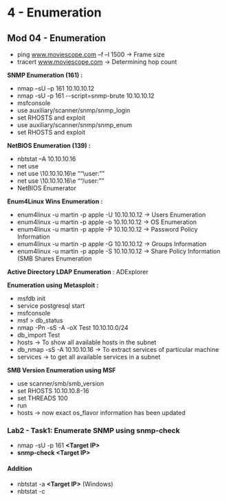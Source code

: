# 4 - Enumeration

## Mod 04 - Enumeration

* ping www.moviescope.com –f –l 1500 -> Frame size
* tracert www.moviescope.com -> Determining hop count

**SNMP Enumeration (161) :**

* nmap –sU –p 161 10.10.10.12
* nmap -sU -p 161 --script=snmp-brute 10.10.10.12
* msfconsole
* use auxiliary/scanner/snmp/snmp\_login
* set RHOSTS and exploit
* use auxiliary/scanner/snmp/snmp\_enum
* set RHOSTS and exploit

**NetBIOS Enumeration (139) :**&#x20;

* nbtstat –A 10.10.10.16
* net use
* net use \10.10.10.16\e ““\user:””
* net use \10.10.10.16\e ““/user:””
* NetBIOS Enumerator

**Enum4Linux Wins Enumeration :**

* enum4linux -u martin -p apple -U 10.10.10.12 -> Users Enumeration
* enum4linux -u martin -p apple -o 10.10.10.12 -> OS Enumeration
* enum4linux -u martin -p apple -P 10.10.10.12 -> Password Policy Information
* enum4linux -u martin -p apple -G 10.10.10.12 -> Groups Information
* enum4linux -u martin -p apple -S 10.10.10.12 -> Share Policy Information (SMB Shares Enumeration

**Active Directory LDAP Enumeration** : ADExplorer

**Enumeration using Metasploit :**

* msfdb init
* service postgresql start
* msfconsole
* msf > db\_status
* nmap -Pn -sS -A -oX Test 10.10.10.0/24
* db\_import Test
* hosts -> To show all available hosts in the subnet
* db\_nmap -sS -A 10.10.10.16 -> To extract services of particular machine
* services -> to get all available services in a subnet

**SMB Version Enumeration using MSF**

* use scanner/smb/smb\_version
* set RHOSTS 10.10.10.8-16
* set THREADS 100
* run
* hosts -> now exact os\_flavor information has been updated



### **Lab2 - Task1: Enumerate SNMP using snmp-check**

* nmap -sU -p 161 **\<Target IP>**
* **snmp-check \<Target IP>**

#### **Addition**

* nbtstat -a **\<Target IP>** (Windows)
* nbtstat -c
